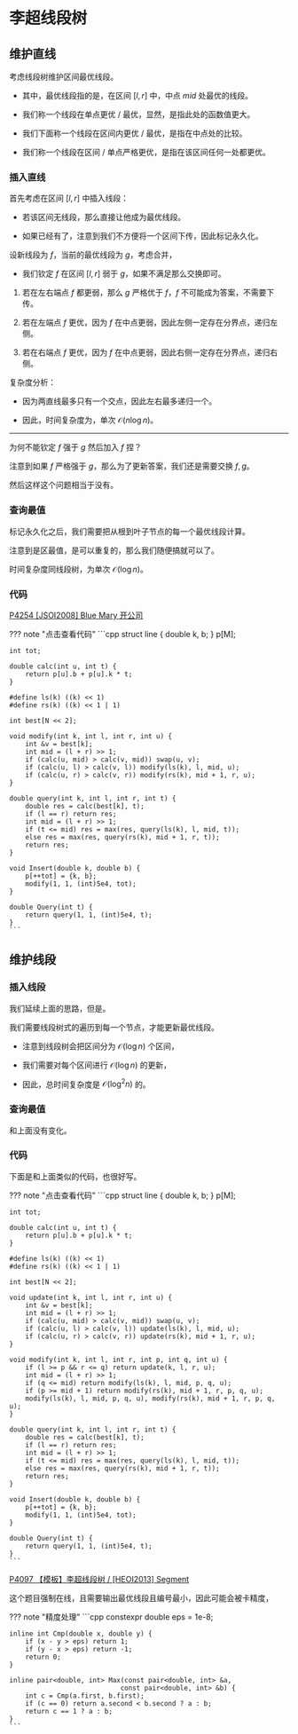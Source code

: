 # 李超线段树

## 维护直线

考虑线段树维护区间最优线段。

+ 其中，最优线段指的是，在区间 $[l,r]$ 中，中点 $mid$ 处最优的线段。

+ 我们称一个线段在单点更优 / 最优，显然，是指此处的函数值更大。

+ 我们下面称一个线段在区间内更优 / 最优，是指在中点处的比较。

+ 我们称一个线段在区间 / 单点严格更优，是指在该区间任何一处都更优。

### 插入直线

首先考虑在区间 $[l,r]$ 中插入线段：

+ 若该区间无线段，那么直接让他成为最优线段。

+ 如果已经有了，注意到我们不方便将一个区间下传，因此标记永久化。

设新线段为 $f$，当前的最优线段为 $g$，考虑合并，

+ 我们钦定 $f$ 在区间 $[l,r]$ 弱于 $g$，如果不满足那么交换即可。

1. 若在左右端点 $f$ 都更弱，那么 $g$ 严格优于 $f$，$f$ 不可能成为答案，不需要下传。

2. 若在左端点 $f$ 更优，因为 $f$ 在中点更弱，因此左侧一定存在分界点，递归左侧。

3. 若在右端点 $f$ 更优，因为 $f$ 在中点更弱，因此右侧一定存在分界点，递归右侧。

复杂度分析：

+ 因为两直线最多只有一个交点，因此左右最多递归一个。

+ 因此，时间复杂度为，单次 $\mathcal O(n\log n)$。

---

为何不能钦定 $f$ 强于 $g$ 然后加入 $f$ 捏？

注意到如果 $f$ 严格强于 $g$，那么为了更新答案，我们还是需要交换 $f,g$。

然后这样这个问题相当于没有。

### 查询最值

标记永久化之后，我们需要把从根到叶子节点的每一个最优线段计算。

注意到是区最值，是可以重复的，那么我们随便搞就可以了。

时间复杂度同线段树，为单次 $\mathcal O(\log n)$。

### 代码

[P4254 [JSOI2008] Blue Mary 开公司](https://www.luogu.com.cn/problem/P4254)

??? note "点击查看代码"
	```cpp
	struct line {
		double k, b;
	} p[M];

	int tot;

	double calc(int u, int t) {
		return p[u].b + p[u].k * t;
	}

	#define ls(k) ((k) << 1)
	#define rs(k) ((k) << 1 | 1)

	int best[N << 2];

	void modify(int k, int l, int r, int u) {
		int &v = best[k];
		int mid = (l + r) >> 1;
		if (calc(u, mid) > calc(v, mid)) swap(u, v);
		if (calc(u, l) > calc(v, l)) modify(ls(k), l, mid, u);
		if (calc(u, r) > calc(v, r)) modify(rs(k), mid + 1, r, u);
	}

	double query(int k, int l, int r, int t) {
		double res = calc(best[k], t);
		if (l == r) return res;
		int mid = (l + r) >> 1;
		if (t <= mid) res = max(res, query(ls(k), l, mid, t));
		else res = max(res, query(rs(k), mid + 1, r, t));
		return res;
	}

	void Insert(double k, double b) {
		p[++tot] = {k, b};
		modify(1, 1, (int)5e4, tot);
	}

	double Query(int t) {
		return query(1, 1, (int)5e4, t);
	}
	```

## 维护线段

### 插入线段

我们延续上面的思路，但是。

我们需要线段树式的遍历到每一个节点，才能更新最优线段。

+ 注意到线段树会把区间分为 $\mathcal O(\log n)$ 个区间，

+ 我们需要对每个区间进行 $\mathcal O(\log n)$ 的更新，

+ 因此，总时间复杂度是 $\mathcal O(\log^2n)$ 的。

### 查询最值

和上面没有变化。

### 代码

下面是和上面类似的代码，也很好写。

??? note "点击查看代码"
	```cpp
	struct line {
		double k, b;
	} p[M];

	int tot;

	double calc(int u, int t) {
		return p[u].b + p[u].k * t;
	}

	#define ls(k) ((k) << 1)
	#define rs(k) ((k) << 1 | 1)

	int best[N << 2];

	void update(int k, int l, int r, int u) {
		int &v = best[k];
		int mid = (l + r) >> 1;
		if (calc(u, mid) > calc(v, mid)) swap(u, v);
		if (calc(u, l) > calc(v, l)) update(ls(k), l, mid, u);
		if (calc(u, r) > calc(v, r)) update(rs(k), mid + 1, r, u);
	}

	void modify(int k, int l, int r, int p, int q, int u) {
		if (l >= p && r <= q) return update(k, l, r, u);
		int mid = (l + r) >> 1;
		if (q <= mid) return modify(ls(k), l, mid, p, q, u);
		if (p >= mid + 1) return modify(rs(k), mid + 1, r, p, q, u);
		modify(ls(k), l, mid, p, q, u), modify(rs(k), mid + 1, r, p, q, u);
	}

	double query(int k, int l, int r, int t) {
		double res = calc(best[k], t);
		if (l == r) return res;
		int mid = (l + r) >> 1;
		if (t <= mid) res = max(res, query(ls(k), l, mid, t));
		else res = max(res, query(rs(k), mid + 1, r, t));
		return res;
	}

	void Insert(double k, double b) {
		p[++tot] = {k, b};
		modify(1, 1, (int)5e4, tot);
	}

	double Query(int t) {
		return query(1, 1, (int)5e4, t);
	}
	```

[P4097 【模板】李超线段树 / [HEOI2013] Segment](https://www.luogu.com.cn/problem/P4097)

这个题目强制在线，且需要输出最优线段且编号最小，因此可能会被卡精度，

??? note "精度处理"
	```cpp
	constexpr double eps = 1e-8;

	inline int Cmp(double x, double y) {
		if (x - y > eps) return 1;
		if (y - x > eps) return -1;
		return 0;
	}

	inline pair<double, int> Max(const pair<double, int> &a,
								const pair<double, int> &b) {
		int c = Cmp(a.first, b.first);
		if (c == 0) return a.second < b.second ? a : b;
		return c == 1 ? a : b;
	}
	```